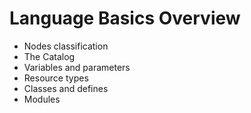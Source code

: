 # Language Basics Overview

- Nodes classification
- The Catalog
- Variables and parameters
- Resource types
- Classes and defines
- Modules
